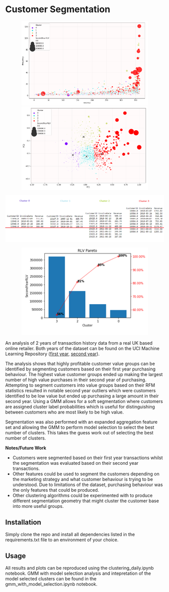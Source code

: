 # Customer Segmentation

<p align="center">
  <img src="data/figures/monetary_cluster_rf.png" width="400">
  <img src="data/figures/monetary_cluster_pca.png" width="400">
</p>
<p align="center"><img src="data/figures/typical_customer.png" width=800></p>
<p align="center"><img src="data/figures/pareto.png" width=400></p>

An analysis of 2 years of transaction history data from a real UK based online retailer. Both years of the dataset can be found on the UCI Machine Learning Repository ([first year](https://archive.ics.uci.edu/ml/datasets/Online+Retail+II), [second year](https://archive.ics.uci.edu/ml/datasets/Online+Retail)).

The analysis shows that highly profitable customer value groups can be identified by segmenting customers based on their first year purchasing behaviour. The highest value customer groups ended up making the largest number of high value purchases in their second year of purchasing. Attempting to segment customers into value groups based on their RFM statistics resulted in notable second year outliers which were customers identified to be low value but ended up purchasing a large amount in their second year. Using a GMM allows for a soft segmentation where customers are assigned cluster label probabilities which is useful for distinguishing between customers who are most likely to be high value. 

Segmentation was also performed with an expanded aggregation feature set and allowing the GMM to perform model selection to select the best number of clusters. This takes the guess work out of selecting the best number of clusters. 

**Notes/Future Work**

- Customers were segmented based on their first year transactions whilst the segmentation was evaluated based on their second year transactions.
- Other features could be used to segment the customers depending on the marketing strategy and what customer behaviour is trying to be understood. Due to limitations of the dataset, purchasing behaviour was the only features that could be produced.
- Other clustering algorithms could be experimented with to produce different segmentation geometry that might cluster the customer base into more useful groups. 

## Installation

Simply clone the repo and install all dependencies listed in the requirements.txt file to an environment of your choice.

## Usage

All results and plots can be reproduced using the clustering_daily.ipynb notebook. GMM with model selection analysis and intepretation of the model selected clusters can be found in the gmm_with_model_selection.ipynb notebook.
